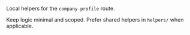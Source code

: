 Local helpers for the `company-profile` route.

Keep logic minimal and scoped. Prefer shared helpers in `helpers/` when applicable.

















